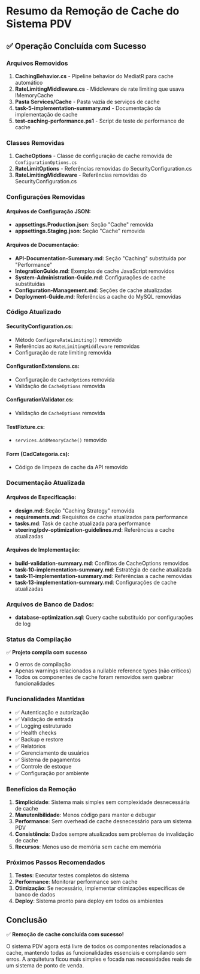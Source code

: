 # Resumo da Remoção de Cache do Sistema PDV

## ✅ Operação Concluída com Sucesso

### Arquivos Removidos

1. **CachingBehavior.cs** - Pipeline behavior do MediatR para cache automático
2. **RateLimitingMiddleware.cs** - Middleware de rate limiting que usava IMemoryCache
3. **Pasta Services/Cache** - Pasta vazia de serviços de cache
4. **task-5-implementation-summary.md** - Documentação da implementação de cache
5. **test-caching-performance.ps1** - Script de teste de performance de cache

### Classes Removidas

1. **CacheOptions** - Classe de configuração de cache removida de `ConfigurationOptions.cs`
2. **RateLimitOptions** - Referências removidas do SecurityConfiguration.cs
3. **RateLimitingMiddleware** - Referências removidas do SecurityConfiguration.cs

### Configurações Removidas

#### Arquivos de Configuração JSON:
- **appsettings.Production.json**: Seção "Cache" removida
- **appsettings.Staging.json**: Seção "Cache" removida

#### Arquivos de Documentação:
- **API-Documentation-Summary.md**: Seção "Caching" substituída por "Performance"
- **IntegrationGuide.md**: Exemplos de cache JavaScript removidos
- **System-Administration-Guide.md**: Configurações de cache substituídas
- **Configuration-Management.md**: Seções de cache atualizadas
- **Deployment-Guide.md**: Referências a cache do MySQL removidas

### Código Atualizado

#### SecurityConfiguration.cs:
- Método `ConfigureRateLimiting()` removido
- Referências ao `RateLimitingMiddleware` removidas
- Configuração de rate limiting removida

#### ConfigurationExtensions.cs:
- Configuração de `CacheOptions` removida
- Validação de `CacheOptions` removida

#### ConfigurationValidator.cs:
- Validação de `CacheOptions` removida

#### TestFixture.cs:
- `services.AddMemoryCache()` removido

#### Form (CadCategoria.cs):
- Código de limpeza de cache da API removido

### Documentação Atualizada

#### Arquivos de Especificação:
- **design.md**: Seção "Caching Strategy" removida
- **requirements.md**: Requisitos de cache atualizados para performance
- **tasks.md**: Task de cache atualizada para performance
- **steering/pdv-optimization-guidelines.md**: Referências a cache atualizadas

#### Arquivos de Implementação:
- **build-validation-summary.md**: Conflitos de CacheOptions removidos
- **task-10-implementation-summary.md**: Estratégia de cache atualizada
- **task-11-implementation-summary.md**: Referências a cache removidas
- **task-13-implementation-summary.md**: Configurações de cache atualizadas

### Arquivos de Banco de Dados:
- **database-optimization.sql**: Query cache substituído por configurações de log

### Status da Compilação

✅ **Projeto compila com sucesso**
- 0 erros de compilação
- Apenas warnings relacionados a nullable reference types (não críticos)
- Todos os componentes de cache foram removidos sem quebrar funcionalidades

### Funcionalidades Mantidas

- ✅ Autenticação e autorização
- ✅ Validação de entrada
- ✅ Logging estruturado
- ✅ Health checks
- ✅ Backup e restore
- ✅ Relatórios
- ✅ Gerenciamento de usuários
- ✅ Sistema de pagamentos
- ✅ Controle de estoque
- ✅ Configuração por ambiente

### Benefícios da Remoção

1. **Simplicidade**: Sistema mais simples sem complexidade desnecessária de cache
2. **Manutenibilidade**: Menos código para manter e debugar
3. **Performance**: Sem overhead de cache desnecessário para um sistema PDV
4. **Consistência**: Dados sempre atualizados sem problemas de invalidação de cache
5. **Recursos**: Menos uso de memória sem cache em memória

### Próximos Passos Recomendados

1. **Testes**: Executar testes completos do sistema
2. **Performance**: Monitorar performance sem cache
3. **Otimização**: Se necessário, implementar otimizações específicas de banco de dados
4. **Deploy**: Sistema pronto para deploy em todos os ambientes

## Conclusão

✅ **Remoção de cache concluída com sucesso!**

O sistema PDV agora está livre de todos os componentes relacionados a cache, mantendo todas as funcionalidades essenciais e compilando sem erros. A arquitetura ficou mais simples e focada nas necessidades reais de um sistema de ponto de venda.